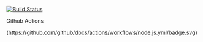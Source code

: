 [![Build Status](https://app.travis-ci.com/2Nonku123/generator_app.svg?branch=main)](https://app.travis-ci.com/2Nonku123/generator_app)

Github Actions

(https://github.com/github/docs/actions/workflows/node.js.yml/badge.svg)

